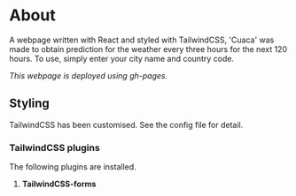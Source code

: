 <!-- @format -->

# About

A webpage written with React and styled with TailwindCSS, 'Cuaca' was made to
obtain prediction for the weather every three hours for the next 120 hours. To
use, simply enter your city name and country code.

_This webpage is deployed using gh-pages._

## Styling

TailwindCSS has been customised. See the config file for detail.

### TailwindCSS plugins

The following plugins are installed.

1. **TailwindCSS-forms**
